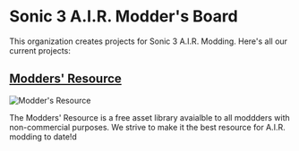 # Sonic 3 A.I.R. Modder's Board
This organization creates projects for Sonic 3 A.I.R. Modding. Here's all our current projects:

## [Modders' Resource](https://github.com/Sonic-3-AIR-Modders-Board/3AIR-Mod-Resources)
![Modder's Resource](https://repository-images.githubusercontent.com/453161052/83fe5122-09f2-4696-93b5-f2f7e97f37ff)

The Modders' Resource is a free asset library avaialble to all moddders with non-commercial purposes. We strive to make it the best resource for A.I.R. modding to date!d

